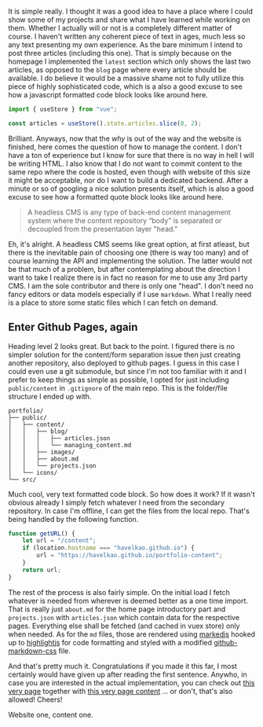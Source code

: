 <!-- # Website one, content zero -->

It is simple really. I thought it was a good idea to have a place where I could show some of my projects and share what I have learned while working on them. Whether I actually will or not is a completely different matter of course. I haven't written any coherent piece of text in ages, much less so any text presenting my own experience. As the bare minimum I intend to post three articles (including this one). That is simply because on the homepage I implemented the `latest` section which only shows the last two articles, as opposed to the `blog` page where every article should be available. I do believe it would be a massive shame not to fully utilize this piece of highly sophisticated code, which is a also a good excuse to see how a javascript formatted code block looks like around here.

```js
import { useStore } from "vue";

const articles = useStore().state.articles.slice(0, 2);
```

Brilliant. Anyways, now that the _why_ is out of the way and the website is finished, here comes the question of how to manage the content. I don't have a ton of experience but I know for sure that there is no way in hell I will be writing HTML. I also know that I do not want to commit content to the same repo where the code is hosted, even though with website of this size it might be acceptable, nor do I want to build a dedicated backend. After a minute or so of googling a nice solution presents itself, which is also a good excuse to see how a formatted quote block looks like around here.

> A headless CMS is any type of back-end content management system where the content repository “body” is separated or decoupled from the presentation layer "head."

Eh, it's alright. A headless CMS seems like great option, at first atleast, but there is the inevitable pain of choosing one (there is way too many) and of course learning the API and implementing the solution. The latter would not be that much of a problem, but after contemplating about the direction I want to take I realize there is in fact no reason for me to use any 3rd party CMS. I am the sole contributor and there is only one "head". I don't need no fancy editors or data models especially if I use `markdown`. What I really need is a place to store some static files which I can fetch on demand.

## Enter Github Pages, again

Heading level 2 looks great. But back to the point. I figured there is no simpler solution for the content/form separation issue then just creating another repository, also deployed to github pages. I guess in this case I could even use a git submodule, but since I'm not too familiar with it and I prefer to keep things as simple as possible, I opted for just including `public/content` in `.gitignore` of the main repo. This is the folder/file structure I ended up with.

```text
portfolio/
├── public/
│   ├── content/
│   │   ├── blog/
│   │   │   ├── articles.json
│   │   │   └── managing_content.md
│   │   ├── images/
│   │   ├── about.md
│   │   └── projects.json
│   └── icons/
└── src/
```

Much cool, very text formatted code block. So how does it work? If it wasn't obvious already I simply fetch whatever I need from the secondary repository. In case I'm offline, I can get the files from the local repo. That's being handled by the following function.

```js
function getURL() {
    let url = "/content";
    if (location.hostname === "havelkao.github.io") {
        url = "https://havelkao.github.io/portfolio-content";
    }
    return url;
}
```

The rest of the process is also fairly simple. On the initial load I fetch whatever is needed from wherever is deemed better as a one time import. That is really just `about.md` for the home page introductory part and `projects.json` with `articles.json` which contain data for the respective pages. Everything else shall be fetched (and cached in vuex store) only when needed. As for the `md` files, those are rendered using [markedjs](https://github.com/markedjs/marked) hooked up to [highlightjs](https://github.com/highlightjs/highlight.js) for code formatting and styled with a modified [github-markdown-css](https://github.com/sindresorhus/github-markdown-css) file.

And that's pretty much it. Congratulations if you made it this far, I most certainly would have given up after reading the first sentence. Anywho, in case you are interested in the actual implementation, you can check out [this very page](https://github.com/Havelkao/havelkao.github.io) together with [this very page content](https://github.com/Havelkao/portfolio-content) ... or don't, that's also allowed! Cheers!

Website one, content one.
